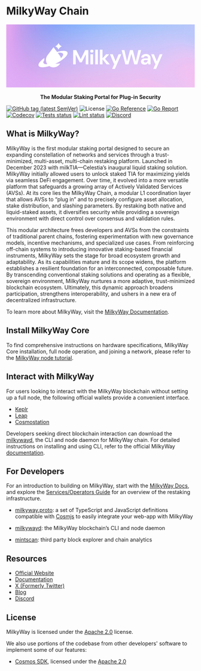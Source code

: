 # MilkyWay Chain

[![Website](.img/cover.jpg)](https://milkyway.zone)

**<p align="center">The Modular Staking Portal for Plug-in Security</p>**

[![GitHub tag (latest SemVer)](https://img.shields.io/github/v/tag/milkyway-labs/milkyway)](https://github.com/milkyway-labs/milkyway/releases)
![License](https://img.shields.io/github/license/milkyway-labs/milkyway.svg)
[![Go Reference](https://pkg.go.dev/badge/github.com/milkyway-labs/milkyway/.svg)](https://pkg.go.dev/github.com/milkyway-labs/milkyway/)
[![Go Report](https://goreportcard.com/badge/github.com/milkyway-labs/milkyway)](https://goreportcard.com/report/github.com/milkyway-labs/milkyway)
[![Codecov](https://codecov.io/gh/milkyway-labs/milkyway/branch/main/graph/badge.svg)](https://codecov.io/gh/milkyway-labs/milkyway/branch/main)
[![Tests status](https://github.com/milkyway-labs/milkyway/actions/workflows/test.yml/badge.svg?branch=main)](https://github.com/milkyway-labs/milkyway/actions/workflows/test.yml?query=branch%3Amain+)
[![Lint status](https://github.com/milkyway-labs/milkyway/actions/workflows/lint.yml/badge.svg?branch=main)](https://github.com/milkyway-labs/milkyway/actions/workflows/lint.yml?query=branch%3Amain+)
[![Discord](https://img.shields.io/discord/1166634853576482876)](https://discord.com/invite/4ywmNE3tqq)

## What is MilkyWay?

MilkyWay is the first modular staking portal designed to secure an expanding constellation of networks and services through a trust-minimized, multi-asset, multi-chain restaking platform. Launched in December 2023 with milkTIA—Celestia’s inaugural liquid staking solution. MilkyWay initially allowed users to unlock staked TIA for maximizing yields via seamless DeFi engagement. Over time, it evolved into a more versatile platform that safeguards a growing array of Actively Validated Services (AVSs). At its core lies the MilkyWay Chain, a modular L1 coordination layer that allows AVSs to “plug in” and to precisely configure asset allocation, stake distribution, and slashing parameters. By restaking both native and liquid-staked assets, it diversifies security while providing a sovereign environment with direct control over consensus and validation rules.

This modular architecture frees developers and AVSs from the constraints of traditional parent chains, fostering experimentation with new governance models, incentive mechanisms, and specialized use cases. From reinforcing off-chain systems to introducing innovative staking-based financial instruments, MilkyWay sets the stage for broad ecosystem growth and adaptability. As its capabilities mature and its scope widens, the platform establishes a resilient foundation for an interconnected, composable future. By transcending conventional staking solutions and operating as a flexible, sovereign environment, MilkyWay nurtures a more adaptive, trust-minimized blockchain ecosystem. Ultimately, this dynamic approach broadens participation, strengthens interoperability, and ushers in a new era of decentralized infrastructure.

To learn more about MilkyWay, visit the [MilkyWay Documentation](https://docs.milkyway.zone/).

## Install MilkyWay Core

To find comprehensive instructions on hardware specifications, MilkyWay Core installation, full node operation, and joining a network, please refer to the [MilkyWay node tutorial](https://docs.milkyway.zone/modular-restaking/guides/consensus).

## Interact with MilkyWay

For users looking to interact with the MilkyWay blockchain without setting up a full node, the following official wallets provide a convenient interface.

- [Keplr](https://chromewebstore.google.com/detail/keplr/dmkamcknogkgcdfhhbddcghachkejeap)
- [Leap](https://chromewebstore.google.com/detail/keplr/dmkamcknogkgcdfhhbddcghachkejeap) 
- [Cosmostation](https://chromewebstore.google.com/detail/cosmostation-wallet/fpkhgmpbidmiogeglndfbkegfdlnajnf?hl=en)

Developers seeking direct blockchain interaction can download the [milkywayd](https://github.com/orgs/milkyway-labs/packages?repo_name=milkyway), the CLI and node daemon for MilkyWay chain. For detailed instructions on installing and using CLI, refer to the official MilkyWay [documentation](https://docs.milkyway.zone/).

## For Developers

For an introduction to building on MilkyWay, start with the [MilkyWay Docs](https://docs.milkyway.zone/), and explore the [Services/Operators Guide](https://docs.milkyway.zone/modular-restaking/guides) for an overview of the restaking infrastructure.

- [milkyway.proto](https://github.com/milkyway-labs/milkyway.proto): a set of TypeScript and JavaScript definitions compatible with [Cosmjs](https://github.com/cosmos/cosmjs) to easily integrate your web-app with MilkyWay

- [milkywayd](https://github.com/orgs/milkyway-labs/packages?repo_name=milkyway): the MilkyWay blockchain’s CLI and node daemon

- [mintscan](https://www.mintscan.io/milkyway): third party block explorer and chain analytics

## Resources

- [Official Website](https://milkyway.zone)
- [Documentation](https://docs.milkyway.zone/)
- [X (Formerly Twitter)](https://twitter.com/milky_way_zone)
- [Blog](https://medium.com/milkyway-zone)
- [Discord](https://discord.com/invite/4ywmNE3tqq)

## License

MilkyWay is licensed under the [Apache 2.0](LICENSE) license.

We also use portions of the codebase from other developers' software to implement some of our features:

- [Cosmos SDK](https://github.com/cosmos/cosmos-sdk), licensed under the [Apache 2.0](https://github.com/cosmos/cosmos-sdk?tab=Apache-2.0-1-ov-file)